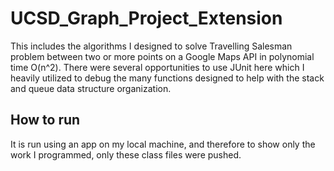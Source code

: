 # UCSD_Graph_Project_Extension
This includes the algorithms I designed to solve Travelling Salesman problem between two or more points on a Google Maps API in
polynomial time O(n^2).
There were several opportunities to use JUnit here which I heavily utilized to debug the many functions designed to help 
with the stack and queue data structure organization.

## How to run
It is run using an app on my local machine, and therefore to show only the work I programmed, only these class files were pushed.
